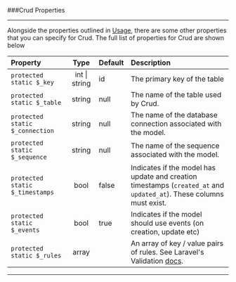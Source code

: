 ###Crud Properties

----------

Alongside the properties outlined in [Usage](/manuals/crud/usage), there are some other properties that you can specify for Crud. The full list of properties for Crud are shown below

Property                        | Type              | Default       | Description      
:------------------------------ | :-------------:   | :------------ | :---------------  
`protected static $_key`        | int \| string     | id            | The primary key of the table
`protected static $_table`      | string            | null          | The name of the table used by Crud.
`protected static $_connection` | string            | null          | The name of the database connection associated with the model.
`protected static $_sequence`   | string            | null          | The name of the sequence associated with the model.
`protected static $_timestamps` | bool              | false         | Indicates if the model has update and creation timestamps (`created_at` and `updated_at`). These columns must exist.
`protected static $_events`     | bool              | true          | Indicates if the model should use events (on creation, update etc)
`protected static $_rules`      | array             |               | An array of key / value pairs of rules. See Laravel's Validation [docs](http://laravel.com/docs/validation).

----------
